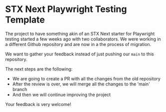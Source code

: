 # STX Next Playwright Testing Template

The project to have something akin of an STX Next starter for Playwright 
testing started a few weeks ago with two collaborators. We were working in a 
different Github repository and are now in a the process of migration.

We want to gather your feedback instead of just pushing our `main` to this repository.

The next steps are the following:

- We are going to create a PR with all the changes from the old repository
- After the review is over, we will merge all the changes to the 'main' branch
- And then we will continue improving the project

Your feedback is very welcome!
